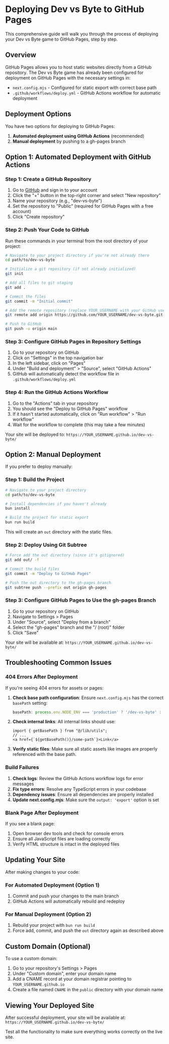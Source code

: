 # Deploying Dev vs Byte to GitHub Pages

This comprehensive guide will walk you through the process of deploying your Dev vs Byte game to GitHub Pages, step by step.

## Overview

GitHub Pages allows you to host static websites directly from a GitHub repository. The Dev vs Byte game has already been configured for deployment on GitHub Pages with the necessary settings in:
- `next.config.mjs` - Configured for static export with correct base path
- `.github/workflows/deploy.yml` - GitHub Actions workflow for automatic deployment

## Deployment Options

You have two options for deploying to GitHub Pages:
1. **Automated deployment using GitHub Actions** (recommended)
2. **Manual deployment** by pushing to a gh-pages branch

## Option 1: Automated Deployment with GitHub Actions

### Step 1: Create a GitHub Repository

1. Go to [GitHub](https://github.com/) and sign in to your account
2. Click the "+" button in the top-right corner and select "New repository"
3. Name your repository (e.g., "dev-vs-byte")
4. Set the repository to "Public" (required for GitHub Pages with a free account)
5. Click "Create repository"

### Step 2: Push Your Code to GitHub

Run these commands in your terminal from the root directory of your project:

```bash
# Navigate to your project directory if you're not already there
cd path/to/dev-vs-byte

# Initialize a git repository (if not already initialized)
git init

# Add all files to git staging
git add .

# Commit the files
git commit -m "Initial commit"

# Add the remote repository (replace YOUR_USERNAME with your GitHub username)
git remote add origin https://github.com/YOUR_USERNAME/dev-vs-byte.git

# Push to GitHub
git push -u origin main
```

### Step 3: Configure GitHub Pages in Repository Settings

1. Go to your repository on GitHub
2. Click on "Settings" in the top navigation bar
3. In the left sidebar, click on "Pages"
4. Under "Build and deployment" > "Source", select "GitHub Actions"
5. GitHub will automatically detect the workflow file in `.github/workflows/deploy.yml`

### Step 4: Run the GitHub Actions Workflow

1. Go to the "Actions" tab in your repository
2. You should see the "Deploy to GitHub Pages" workflow
3. If it hasn't started automatically, click on "Run workflow" > "Run workflow"
4. Wait for the workflow to complete (this may take a few minutes)

Your site will be deployed to: `https://YOUR_USERNAME.github.io/dev-vs-byte/`

## Option 2: Manual Deployment

If you prefer to deploy manually:

### Step 1: Build the Project

```bash
# Navigate to your project directory
cd path/to/dev-vs-byte

# Install dependencies if you haven't already
bun install

# Build the project for static export
bun run build
```

This will create an `out` directory with the static files.

### Step 2: Deploy Using Git Subtree

```bash
# Force add the out directory (since it's gitignored)
git add out/ -f

# Commit the build files
git commit -m "Deploy to GitHub Pages"

# Push the out directory to the gh-pages branch
git subtree push --prefix out origin gh-pages
```

### Step 3: Configure GitHub Pages to Use the gh-pages Branch

1. Go to your repository on GitHub
2. Navigate to Settings > Pages
3. Under "Source", select "Deploy from a branch"
4. Select the "gh-pages" branch and the "/ (root)" folder
5. Click "Save"

Your site will be available at: `https://YOUR_USERNAME.github.io/dev-vs-byte/`

## Troubleshooting Common Issues

### 404 Errors After Deployment

If you're seeing 404 errors for assets or pages:

1. **Check base path configuration**: Ensure `next.config.mjs` has the correct `basePath` setting:
   ```javascript
   basePath: process.env.NODE_ENV === 'production' ? '/dev-vs-byte' : '',
   ```

2. **Check internal links**: All internal links should use:
   ```tsx
   import { getBasePath } from "@/lib/utils";
   // ...
   <a href={`${getBasePath()}/some-path`}>Link</a>
   ```

3. **Verify static files**: Make sure all static assets like images are properly referenced with the base path.

### Build Failures

1. **Check logs**: Review the GitHub Actions workflow logs for error messages
2. **Fix type errors**: Resolve any TypeScript errors in your codebase
3. **Dependency issues**: Ensure all dependencies are properly installed
4. **Update next.config.mjs**: Make sure the `output: 'export'` option is set

### Blank Page After Deployment

If you see a blank page:
1. Open browser dev tools and check for console errors
2. Ensure all JavaScript files are loading correctly
3. Verify HTML structure is intact in the deployed files

## Updating Your Site

After making changes to your code:

### For Automated Deployment (Option 1)
1. Commit and push your changes to the main branch
2. GitHub Actions will automatically rebuild and redeploy

### For Manual Deployment (Option 2)
1. Rebuild your project with `bun run build`
2. Force add, commit, and push the `out` directory again as described above

## Custom Domain (Optional)

To use a custom domain:

1. Go to your repository's Settings > Pages
2. Under "Custom domain", enter your domain name
3. Add a CNAME record at your domain registrar pointing to `YOUR_USERNAME.github.io`
4. Create a file named `CNAME` in the `public` directory with your domain name

## Viewing Your Deployed Site

After successful deployment, your site will be available at:
`https://YOUR_USERNAME.github.io/dev-vs-byte/`

Test all the functionality to make sure everything works correctly on the live site.
